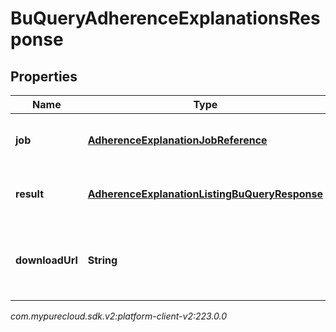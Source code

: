 # BuQueryAdherenceExplanationsResponse


## Properties

| Name | Type | Description | Notes |
| ------------ | ------------- | ------------- | ------------- |
| **job** | [**AdherenceExplanationJobReference**](AdherenceExplanationJobReference) | The asynchronous job handling the query |  [optional] |
| **result** | [**AdherenceExplanationListingBuQueryResponse**](AdherenceExplanationListingBuQueryResponse) | The result of the query. May come via notification |  [optional] |
| **downloadUrl** | **String** | The URL from which to download the result. May come via notification |  [optional] |




_com.mypurecloud.sdk.v2:platform-client-v2:223.0.0_
